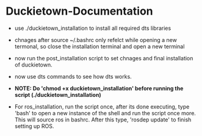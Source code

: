 # Duckietown-Documentation

* use ./duckietown_installation to install all required dts libraries
* chnages after source ~/.bashrc only refelct while opening a new termonal, so close the installation terminal and open a new terminal
* now run the post_installation script to set chnages and final installation of duckietown.
* now use dts commands to see how dts works.
* **NOTE: Do 'chmod +x duckietown_installation' before running the script (./duckietown_installation)**

* For ros_installation, run the script once, after its done executing, type 'bash' to open a new instance of the shell and run the script once more. This will source ros in bashrc. After this type, 'rosdep update' to finish setting up ROS.
